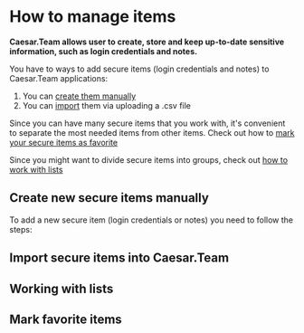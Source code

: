 # How to manage items

**Caesar.Team allows user to create, store and keep up-to-date sensitive information, such as login credentials and notes.**

You have to ways to add secure items \(login credentials and notes\) to Caesar.Team applications:

1. You can [create them manually](https://github.com/caesar-team/docs/blob/master/managing_items/create-new-secure-items-manually.md)
2. You can [import](https://github.com/caesar-team/docs/blob/master/managing_items/import-secure-items-into-caesar.team.md) them via uploading a .csv file

Since you can have many secure items that you work with, it's convenient to separate the most needed items from other items. Check out how to [mark your secure items as favorite](https://github.com/caesar-team/docs/blob/master/managing_items/favorite-items.md)

Since you might want to divide secure items into groups, check out [how to work with lists](https://github.com/caesar-team/docs/blob/master/managing_items/working-with-lists.md)

## Create new secure items manually

To add a new secure item \(login credentials or notes\) you need to follow the steps: 

## Import secure items into Caesar.Team

## Working with lists

## Mark favorite items

